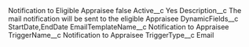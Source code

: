 <?xml version="1.0" encoding="UTF-8"?>
<CustomMetadata xmlns="http://soap.sforce.com/2006/04/metadata" xmlns:xsi="http://www.w3.org/2001/XMLSchema-instance" xmlns:xsd="http://www.w3.org/2001/XMLSchema">
    <label>Notification to Eligible Appraisee</label>
    <protected>false</protected>
    <values>
        <field>Active__c</field>
        <value xsi:type="xsd:string">Yes</value>
    </values>
    <values>
        <field>Description__c</field>
        <value xsi:type="xsd:string">The mail notification will be sent to the eligible Appraisee</value>
    </values>
    <values>
        <field>DynamicFields__c</field>
        <value xsi:type="xsd:string">StartDate,EndDate</value>
    </values>
    <values>
        <field>EmailTemplateName__c</field>
        <value xsi:type="xsd:string">Notification to  Appraisee</value>
    </values>
    <values>
        <field>TriggerName__c</field>
        <value xsi:type="xsd:string">Notification to Appraisee</value>
    </values>
    <values>
        <field>TriggerType__c</field>
        <value xsi:type="xsd:string">Email</value>
    </values>
</CustomMetadata>
